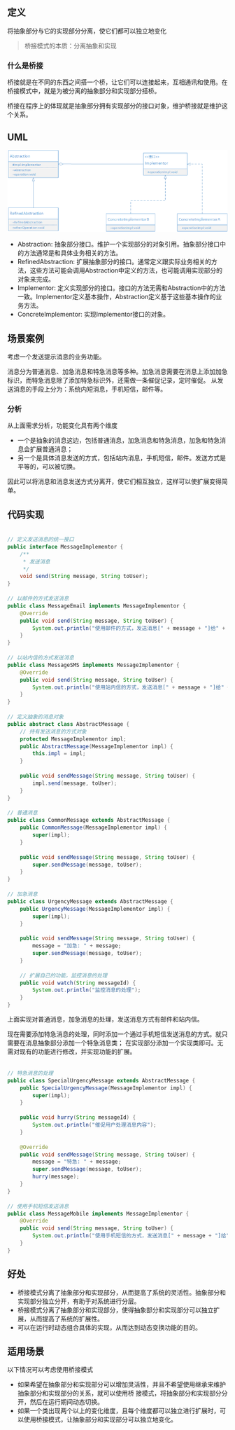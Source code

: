 ## 定义

将抽象部分与它的实现部分分离，使它们都可以独立地变化

> 桥接模式的本质：分离抽象和实现


### 什么是桥接
桥接就是在不同的东西之间搭一个桥，让它们可以连接起来，互相通讯和使用。在桥接模式中，就是为被分离的抽象部分和实现部分搭桥。

桥接在程序上的体现就是抽象部分拥有实现部分的接口对象，维护桥接就是维护这个关系。

## UML

![uml](uml.png)

- Abstraction: 抽象部分接口。维护一个实现部分的对象引用。抽象部分接口中的方法通常是和具体业务相关的方法。
- RefinedAbstraction: 扩展抽象部分的接口。通常定义跟实际业务相关的方法，这些方法可能会调用Abstraction中定义的方法，也可能调用实现部分的对象来完成。
- Implementor: 定义实现部分的接口。接口的方法无需和Abstraction中的方法一致。Implementor定义基本操作，Abstraction定义基于这些基本操作的业务方法。
- ConcreteImplementor: 实现Implementor接口的对象。

## 场景案例

考虑一个发送提示消息的业务功能。

消息分为普通消息、加急消息和特急消息等多种。加急消息需要在消息上添加加急标识，而特急消息除了添加特急标识外，还需做一条催促记录，定时催促。
从发送消息的手段上分为：系统内短消息，手机短信，邮件等。

### 分析

从上面需求分析，功能变化具有两个维度
- 一个是抽象的消息这边，包括普通消息，加急消息和特急消息，加急和特急消息会扩展普通消息；
- 另一个是具体消息发送的方式，包括站内消息，手机短信，邮件。发送方式是平等的，可以被切换。

因此可以将消息和消息发送方式分离开，使它们相互独立，这样可以使扩展变得简单。

## 代码实现

```java

// 定义发送消息的统一接口
public interface MessageImplementor {
    /**
     * 发送消息
     */
    void send(String message, String toUser);
}

// 以邮件的方式发送消息
public class MessageEmail implements MessageImplementor {
    @Override
    public void send(String message, String toUser) {
        System.out.println("使用邮件的方式，发送消息[" + message + "]给" + toUser);
    }
}

// 以站内信的方式发送消息
public class MessageSMS implements MessageImplementor {
    @Override
    public void send(String message, String toUser) {
        System.out.println("使用站内信的方式，发送消息[" + message + "]给" + toUser);
    }
}

// 定义抽象的消息对象
public abstract class AbstractMessage {
    // 持有发送消息的方式对象
    protected MessageImplementor impl;
    public AbstractMessage(MessageImplementor impl) {
        this.impl = impl;
    }

    public void sendMessage(String message, String toUser) {
        impl.send(message, toUser);
    }
}

// 普通消息
public class CommonMessage extends AbstractMessage {
    public CommonMessage(MessageImplementor impl) {
        super(impl);
    }

    public void sendMessage(String message, String toUser) {
        super.sendMessage(message, toUser);
    }
}

// 加急消息
public class UrgencyMessage extends AbstractMessage {
    public UrgencyMessage(MessageImplementor impl) {
        super(impl);
    }

    public void sendMessage(String message, String toUser) {
        message = "加急: " + message;
        super.sendMessage(message, toUser);
    }

    // 扩展自己的功能，监控消息的处理
    public void watch(String messageId) {
        System.out.println("监控消息的处理");
    }
}

```

上面实现对普通消息，加急消息的处理，发送消息方式有邮件和站内信。

现在需要添加特急消息的处理，同时添加一个通过手机短信发送消息的方式。就只需要在消息抽象部分添加一个特急消息类；
在实现部分添加一个实现类即可。无需对现有的功能进行修改，并实现功能的扩展。

```java

// 特急消息的处理
public class SpecialUrgencyMessage extends AbstractMessage {
    public SpecialUrgencyMessage(MessageImplementor impl) {
        super(impl);
    }

    public void hurry(String messageId) {
        System.out.println("催促用户处理消息内容");
    }

    @Override
    public void sendMessage(String message, String toUser) {
        message = "特急: " + message;
        super.sendMessage(message, toUser);
        hurry(message);
    }
}

// 使用手机短信发送消息
public class MessageMobile implements MessageImplementor {
    @Override
    public void send(String message, String toUser) {
        System.out.println("使用手机短信的方式，发送消息[" + message + "]给" + toUser);
    }
}

```

## 好处 

- 桥接模式分离了抽象部分和实现部分，从而提高了系统的灵活性。抽象部分和实现部分独立分开，有助于对系统进行分层。
- 桥接模式分离了抽象部分和实现部分，使得抽象部分和实现部分可以独立扩展，从而提高了系统的扩展性。
- 可以在运行时动态组合具体的实现，从而达到动态变换功能的目的。

## 适用场景

以下情况可以考虑使用桥接模式

- 如果希望在抽象部分和实现部分可以增加灵活性，并且不希望使用继承来维护抽象部分和实现部分的关系，就可以使用桥
接模式，将抽象部分和实现部分分开，然后在运行期间动态切换。
- 如果一个类出现两个以上的变化维度，且每个维度都可以独立进行扩展时，可以使用桥接模式，让抽象部分和实现部分可以独立地变化。
